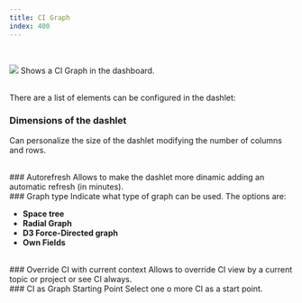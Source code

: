 ```yaml
---
title: CI Graph
index: 400
---
```


    
<br />

<img src="/static/images/icons/ci-grey.png" /> Shows a CI Graph in the dashboard.

<br />
There are a list of elements can be configured in the dashlet:


### Dimensions of the dashlet
Can personalize the size of the dashlet modifying the number of columns and rows.

<br />
### Autorefresh
Allows to make the dashlet more dinamic adding an automatic refresh (in minutes).

<br />
### Graph type
Indicate what type of graph can be used. The options are:

* **Space tree**
* **Radial Graph**
* **D3 Force-Directed graph**
* **Own Fields** 

<br />
### Override CI with current context
Allows to override CI view by a current topic or project or see CI always.

<br />
### CI as Graph Starting Point
Select one o more CI as a start point.